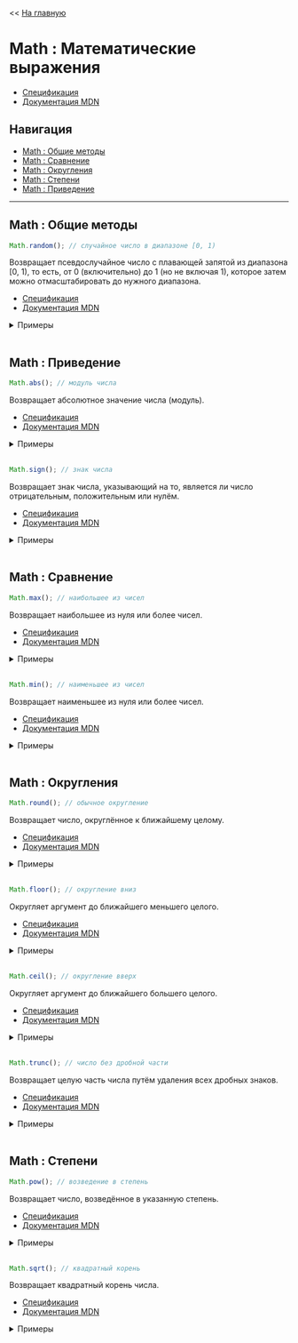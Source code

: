 << [На главную](./README.md)

# Math : Математические выражения

- [Спецификация](https://tc39.es/ecma262/#sec-math-objects)
- [Документация MDN](https://developer.mozilla.org/ru/docs/Web/JavaScript/Reference/Global_Objects/Math)

## Навигация

- [Math : Общие методы](#math--общие-методы)
- [Math : Сравнение](#math--сравнение)
- [Math : Округления](#math--округления)
- [Math : Степени](#math--степенm)
- [Math : Приведение](#math--приведение)

---

## Math : Общие методы

<a id="random"></a>

```js
Math.random(); // случайное число в диапазоне [0, 1)
```

Возвращает псевдослучайное число с плавающей запятой из диапазона [0, 1), то есть, от 0 (включительно) до 1 (но не включая 1), которое затем можно отмасштабировать до нужного диапазона.

- [Спецификация](https://tc39.es/ecma262/#sec-math.random)
- [Документация MDN](https://developer.mozilla.org/ru/docs/Web/JavaScript/Reference/Global_Objects/Math/random)

<details>
<summary>Примеры</summary>

```js
Math.random(); // ===> 0.13858511668104012
Math.random(); // ===> 0.4398712493212362
Math.random(); // ===> 0
Math.random(); // ===> 0.482987176406106
```

</details><br>

## Math : Приведение

<a id="abs"></a>

```js
Math.abs(); // модуль числа
```

Возвращает абсолютное значение числа (модуль).

- [Спецификация](https://tc39.es/ecma262/#sec-math.abs)
- [Документация MDN](https://developer.mozilla.org/ru/docs/Web/JavaScript/Reference/Global_Objects/Math/abs)

<details>
<summary>Примеры</summary>

```js
Math.abs('-1'); // ===> 1
Math.abs(-2); // ===> 2
Math.abs(null); // ===> 0
Math.abs(''); // ===> 0
Math.abs([]); // ===> 0
Math.abs([2]); // ===> 2
Math.abs([1, 2]); // ===> NaN
Math.abs({}); // ===> NaN
Math.abs('string'); // ===> NaN
Math.abs(); // ===> NaN
```

</details><br>

<a id="sign"></a>

```js
Math.sign(); // знак числа
```

Возвращает знак числа, указывающий на то, является ли число отрицательным, положительным или нулём.

- [Спецификация](https://tc39.es/ecma262/#sec-math.sign)
- [Документация MDN](https://developer.mozilla.org/ru/docs/Web/JavaScript/Reference/Global_Objects/Math/sign)

<details>
<summary>Примеры</summary>

```js
Math.sign('0'); // ===> 0
Math.sign(0); // ===> 0
Math.sign(-0); // ===> -0
Math.sign('1'); // ===> 1
Math.sign(2); // ===> 1
Math.sign('-1'); // ===> -1
Math.sign(-2); // ===> -1
Math.sign(null); // ===> 0
Math.sign(''); // ===> 0
Math.sign([]); // ===> 0
Math.sign([2]); // ===> 1
Math.sign([1, 2]); // ===> NaN
Math.sign({}); // ===> NaN
Math.sign('string'); // ===> NaN
Math.sign(); // ===> NaN
```

</details><br>

## Math : Сравнение

<a id="max"></a>

```js
Math.max(); // наибольшее из чисел
```

Возвращает наибольшее из нуля или более чисел.

- [Спецификация](https://tc39.es/ecma262/#sec-math.max)
- [Документация MDN](https://developer.mozilla.org/ru/docs/Web/JavaScript/Reference/Global_Objects/Math/max)

<details>
<summary>Примеры</summary>

```js
Math.max(-2, 3); // ===> 3
Math.max(-2, 0, 4); // ===> 4
Math.max(''); // ===> 0
Math.max([]); // ===> 0
Math.max([2]); // ===> 2
Math.max([1, 2]); // ===> NaN
Math.max({}); // ===> NaN
Math.max('string'); // ===> NaN
Math.max(); // ===> -Infinity
```

</details><br>

<a id="min"></a>

```js
Math.min(); // наименьшее из чисел
```

Возвращает наименьшее из нуля или более чисел.

- [Спецификация](https://tc39.es/ecma262/#sec-math.min)
- [Документация MDN](https://developer.mozilla.org/ru/docs/Web/JavaScript/Reference/Global_Objects/Math/min)

<details>
<summary>Примеры</summary>

```js
Math.min(-2, 3); // ===> -2
Math.min(-2, 0, 4); // ===> -2
Math.min(''); // ===> 0
Math.min([]); // ===> 0
Math.min([2]); // ===> 2
Math.min([1, 2]); // ===> NaN
Math.min({}); // ===> NaN
Math.min('string'); // ===> NaN
Math.min(); // ===> -Infinity
```

</details><br>

## Math : Округления

<a id="round"></a>

```js
Math.round(); // обычное округление
```

Возвращает число, округлённое к ближайшему целому.

- [Спецификация](https://tc39.es/ecma262/#sec-math.round)
- [Документация MDN](https://developer.mozilla.org/ru/docs/Web/JavaScript/Reference/Global_Objects/Math/round)

<details>
<summary>Примеры</summary>

```js
Math.round(20.49); // ===> 20
Math.round(20.5); // ===> 21
Math.round(-20.5); // ===> -20
Math.round(-20.51); // ===> -21
Math.round(1.005 * 100); // ===> 100
// Ошибка из-за неточности вычислений с плавающей запятой
// 1.005*100 ===> 100.49999999999999
```

</details><br>

<a id="floor"></a>

```js
Math.floor(); // округление вниз
```

Округляет аргумент до ближайшего меньшего целого.

- [Спецификация](https://tc39.es/ecma262/#sec-math.floor)
- [Документация MDN](https://developer.mozilla.org/ru/docs/Web/JavaScript/Reference/Global_Objects/Math/floor)

<details>
<summary>Примеры</summary>

```js
Math.floor(20); // ===> 20
Math.floor(20.99); // ===> 20
Math.floor(-20.99); // ===> -21
```

</details><br>

<a id="ceil"></a>

```js
Math.ceil(); // округление вверх
```

Округляет аргумент до ближайшего большего целого.

- [Спецификация](https://tc39.es/ecma262/#sec-math.ceil)
- [Документация MDN](https://developer.mozilla.org/ru/docs/Web/JavaScript/Reference/Global_Objects/Math/ceil)

<details>
<summary>Примеры</summary>

```js
Math.ceil(20); // ===> 20
Math.ceil(20.99); // ===> 21
Math.ceil(-20.99); // ===> -20
```

</details><br>

<a id="trunc"></a>

```js
Math.trunc(); // число без дробной части
```

Возвращает целую часть числа путём удаления всех дробных знаков.

- [Спецификация](https://tc39.es/ecma262/#sec-math.trunc)
- [Документация MDN](https://developer.mozilla.org/ru/docs/Web/JavaScript/Reference/Global_Objects/Math/trunc)

<details>
<summary>Примеры</summary>

```js
Math.trunc(20); // ===> 20
Math.trunc(20.99); // ===> 20
Math.trunc(0.99); // ===> 0
Math.trunc(-0.99); // ===> -0
Math.trunc(-20.99); // ===> -20
```

</details><br>

## Math : Степени

<a id="pow"></a>

```js
Math.pow(); // возведение в степень
```

Возвращает число, возведённое в указанную степень.

- [Спецификация](https://tc39.es/ecma262/#sec-math.pow)
- [Документация MDN](https://developer.mozilla.org/ru/docs/Web/JavaScript/Reference/Global_Objects/Math/pow)

<details>
<summary>Примеры</summary>

```js
Math.pow(2, 3); // ===> 8
Math.pow(7, 2); // ===> 49
```

</details><br>

<a id="sqrt"></a>

```js
Math.sqrt(); // квадратный корень
```

Возвращает квадратный корень числа.

- [Спецификация](https://tc39.es/ecma262/#sec-math.sqrt)
- [Документация MDN](https://developer.mozilla.org/ru/docs/Web/JavaScript/Reference/Global_Objects/Math/sqrt)

<details>
<summary>Примеры</summary>

```js
Math.sqrt(9); // ===> 3
Math.sqrt(2); // ===> 1.414213562373095
Math.sqrt(1); // ===> 1
Math.sqrt(0); // ===> 0
Math.sqrt(-1); //===> NaN
Math.sqrt(-0); //===> -0
```

</details><br>
